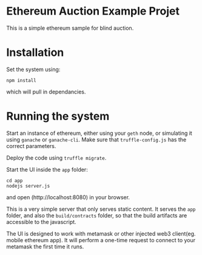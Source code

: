 # Ethereum Auction Example Projet

This is a simple ethereum sample for blind auction. 

# Installation

Set the system using:
```
npm install
```
which will pull in dependancies.

# Running the system

Start an instance of ethereum, either using your `geth` node, or simulating it using `ganache` or `ganache-cli`.
Make sure that `truffle-config.js` has the correct parameters.

Deploy the code using `truffle migrate`.

Start the UI inside the `app` folder:
```
cd app
nodejs server.js
```
and open (http://localhost:8080) in your browser.

This is a very simple server that only serves static content. It serves the `app` folder, and also the `build/contracts` folder, so that the build artifacts are accessible to the javascript.

The UI is designed to work with metamask or other injected web3 client(eg. mobile ethereum app).
It will perform a one-time request to connect to your metamask the first time it runs.

